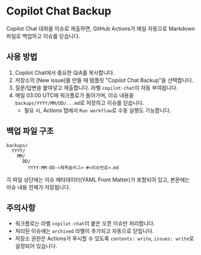 # Copilot Chat Backup

Copilot Chat 대화를 이슈로 제출하면, GitHub Actions가 매일 자동으로 Markdown 파일로 백업하고 이슈를 닫습니다.

## 사용 방법
1. Copilot Chat에서 중요한 Q/A를 복사합니다.
2. 저장소의 [New issue]를 만들 때 템플릿 "Copilot Chat Backup"을 선택합니다.
3. 질문/답변을 붙여넣고 제출합니다. 라벨 `copilot-chat`이 자동 부여됩니다.
4. 매일 03:00 UTC에 워크플로가 돌아가며, 이슈 내용을 `backups/YYYY/MM/DD/...md`로 저장하고 이슈를 닫습니다.
   - 필요 시, Actions 탭에서 `Run workflow`로 수동 실행도 가능합니다.

## 백업 파일 구조
```
backups/
  YYYY/
    MM/
      DD/
        YYYY-MM-DD-<제목슬러그>-#<이슈번호>.md
```

각 파일 상단에는 이슈 메타데이터(YAML Front Matter)가 포함되어 있고, 본문에는 이슈 내용 전체가 저장됩니다.

## 주의사항
- 워크플로는 라벨 `copilot-chat`이 붙은 오픈 이슈만 처리합니다.
- 처리된 이슈에는 `archived` 라벨이 추가되고 자동으로 닫힙니다.
- 저장소 권한은 Actions가 푸시할 수 있도록 `contents: write`, `issues: write`로 설정되어 있습니다.

